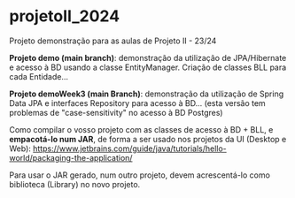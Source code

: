 # projetoII_2024
Projeto demonstração para as aulas de Projeto II - 23/24

**Projeto demo (main branch)**: demonstração da utilização de JPA/Hibernate e acesso à BD usando a classe EntityManager. Criação de classes BLL para cada Entidade...

**Projeto demoWeek3 (main Branch)**: demonstração da utilização de Spring Data JPA e interfaces Repository para acesso à BD... (esta versão tem problemas de "case-sensitivity" no acesso à BD Postgres)


Como compilar o vosso projeto com as classes de acesso à BD + BLL, e **empacotá-lo num JAR**, de forma a ser usado nos projetos da UI (Desktop e Web):
https://www.jetbrains.com/guide/java/tutorials/hello-world/packaging-the-application/


Para usar o JAR gerado, num outro projeto, devem acrescentá-lo como biblioteca (Library) no novo projeto.


